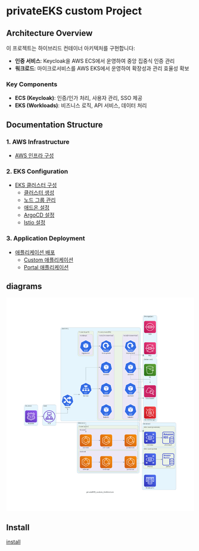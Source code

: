 # privateEKS custom Project

## Architecture Overview

이 프로젝트는 하이브리드 컨테이너 아키텍처를 구현합니다:

- **인증 서비스**: Keycloak을 AWS ECS에서 운영하여 중앙 집중식 인증 관리
- **워크로드**: 마이크로서비스를 AWS EKS에서 운영하여 확장성과 관리 효율성 확보

### Key Components

- **ECS (Keycloak)**: 인증/인가 처리, 사용자 관리, SSO 제공
- **EKS (Workloads)**: 비즈니스 로직, API 서비스, 데이터 처리

## Documentation Structure

### 1. AWS Infrastructure

- [AWS 인프라 구성](1.AWS/README.md)

### 2. EKS Configuration

- [EKS 클러스터 구성](2.EKS/README.md)
  - [클러스터 생성](2.EKS/1.Cluster/README.md)
  - [노드 그룹 관리](2.EKS/2.Node/README.md)
  - [애드온 설정](2.EKS/3.AddOn/README.md)
  - [ArgoCD 설정](2.EKS/4.ArgoCD/README.md)
  - [Istio 설정](2.EKS/5.Istio/README.md)

### 3. Application Deployment

- [애플리케이션 배포](3.Application/README.md)
  - [Custom 애플리케이션](3.Application/custom/README.md)
  - [Portal 애플리케이션](3.Application/portal/README.md)

## diagrams

![1](diagrams/privateeks_custom_architecture.png)

## Install

[install](./install.md)
